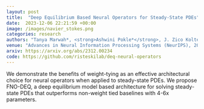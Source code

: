 ```yaml
---
layout: post
title:  "Deep Equilibrium Based Neural Operators for Steady-State PDEs"
date:  2023-12-06 22:21:59 +00:00
image: /images/navier_stokes.png
categories: research
authors: "Tanya Marwah*, <strong>Ashwini Pokle*</strong>, J. Zico Kolter, Zachary Chase Lipton, Jianfeng Lu and Andrej Risteski"
venue: "Advances in Neural Information Processing Systems (NeurIPS), 2023"
arxiv: https://arxiv.org/abs/2312.00234
code: https://github.com/risteskilab/deq-neural-operators
---
```

We demonstrate the benefits of weight-tying as an effective architectural choice for neural operators when applied to steady-state PDEs. We propose FNO-DEQ, a deep equilibrium model based architecture for solving steady-state PDEs that outperforms non-weight tied baselines with 4-6x parameters. 